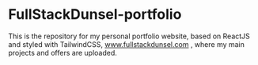 # FullStackDunsel-portfolio
This is the repository for my personal portfolio website, based on ReactJS and styled with TailwindCSS, www.fullstackdunsel.com , where my main projects and offers are uploaded.
